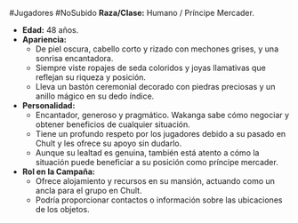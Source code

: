 #Jugadores #NoSubido
**Raza/Clase:** Humano / Príncipe Mercader.
- **Edad:** 48 años.
- **Apariencia:**
    - De piel oscura, cabello corto y rizado con mechones grises, y una sonrisa encantadora.
    - Siempre viste ropajes de seda coloridos y joyas llamativas que reflejan su riqueza y posición.
    - Lleva un bastón ceremonial decorado con piedras preciosas y un anillo mágico en su dedo índice.
- **Personalidad:**
    - Encantador, generoso y pragmático. Wakanga sabe cómo negociar y obtener beneficios de cualquier situación.
    - Tiene un profundo respeto por los jugadores debido a su pasado en Chult y les ofrece su apoyo sin dudarlo.
    - Aunque su lealtad es genuina, también está atento a cómo la situación puede beneficiar a su posición como príncipe mercader.
- **Rol en la Campaña:**
    - Ofrece alojamiento y recursos en su mansión, actuando como un ancla para el grupo en Chult.
    - Podría proporcionar contactos o información sobre las ubicaciones de los objetos.